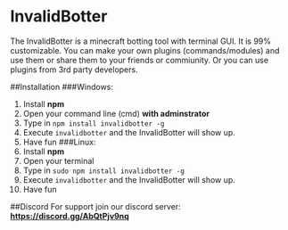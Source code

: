 # InvalidBotter
The InvalidBotter is a minecraft botting tool with terminal GUI.
It is 99% customizable. You can make your own plugins (commands/modules)
and use them or share them to your friends or commiunity.
Or you can use plugins from 3rd party developers.

##Installation
###Windows:
1. Install **npm**
2. Open your command line (cmd) **with adminstrator**
3. Type in ``npm install invalidbotter -g``
4. Execute ``invalidbotter`` and the InvalidBotter will show up.
5. Have fun
###Linux:
1. Install **npm**
2. Open your terminal
3. Type in ``sudo npm install invalidbotter -g``
4. Execute ``invalidbotter`` and the InvalidBotter will show up.
5. Have fun

##Discord
For support join our discord server:
**https://discord.gg/AbQtPjv9nq**
